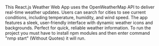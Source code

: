 This React.js Weather Web App uses the OpenWeatherMap API to deliver real-time weather updates. Users can search for cities to see current conditions, including temperature, humidity, and wind speed. The app features a sleek, user-friendly interface with dynamic weather icons and backgrounds. Perfect for quick, reliable weather information.
To run the project you must have to install npm modules and then enter command "nmp start" (Without Quotes) it will run.
